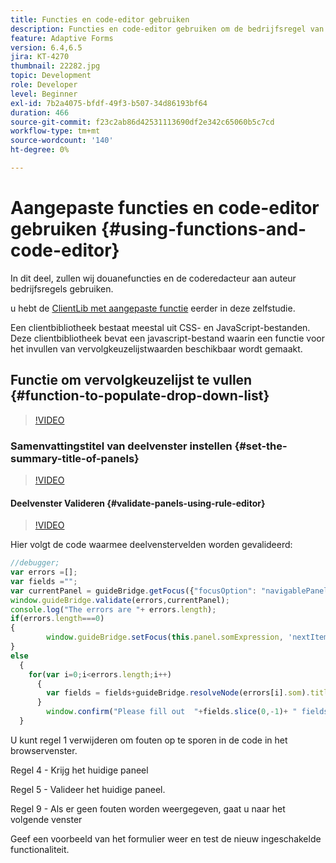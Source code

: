 ```yaml
---
title: Functies en code-editor gebruiken
description: Functies en code-editor gebruiken om de bedrijfsregel van de auteur te schrijven
feature: Adaptive Forms
version: 6.4,6.5
jira: KT-4270
thumbnail: 22282.jpg
topic: Development
role: Developer
level: Beginner
exl-id: 7b2a4075-bfdf-49f3-b507-34d86193bf64
duration: 466
source-git-commit: f23c2ab86d42531113690df2e342c65060b5c7cd
workflow-type: tm+mt
source-wordcount: '140'
ht-degree: 0%

---
```


# Aangepaste functies en code-editor gebruiken {#using-functions-and-code-editor}

In dit deel, zullen wij douanefuncties en de coderedacteur aan auteur bedrijfsregels gebruiken.

u hebt de [ClientLib met aangepaste functie](assets/client-libs-and-logo.zip) eerder in deze zelfstudie.

Een clientbibliotheek bestaat meestal uit CSS- en JavaScript-bestanden. Deze clientbibliotheek bevat een javascript-bestand waarin een functie voor het invullen van vervolgkeuzelijstwaarden beschikbaar wordt gemaakt.


## Functie om vervolgkeuzelijst te vullen {#function-to-populate-drop-down-list}

>[!VIDEO](https://video.tv.adobe.com/v/22282?quality=12&learn=on)

### Samenvattingstitel van deelvenster instellen {#set-the-summary-title-of-panels}

>[!VIDEO](https://video.tv.adobe.com/v/28387?quality=12&learn=on)

#### Deelvenster Valideren {#validate-panels-using-rule-editor}

>[!VIDEO](https://video.tv.adobe.com/v/28409?quality=12&learn=on)

Hier volgt de code waarmee deelvenstervelden worden gevalideerd:

```javascript
//debugger;
var errors =[];
var fields ="";
var currentPanel = guideBridge.getFocus({"focusOption": "navigablePanel"});
window.guideBridge.validate(errors,currentPanel);
console.log("The errors are "+ errors.length);
if(errors.length===0)
{
        window.guideBridge.setFocus(this.panel.somExpression, 'nextItem', true);
}
else
  {
    for(var i=0;i<errors.length;i++)
      {
        var fields = fields+guideBridge.resolveNode(errors[i].som).title+" , ";
      }
        window.confirm("Please fill out  "+fields.slice(0,-1)+ " fields");
  }
```

U kunt regel 1 verwijderen om fouten op te sporen in de code in het browservenster.

Regel 4 - Krijg het huidige paneel

Regel 5 - Valideer het huidige paneel.

Regel 9 - Als er geen fouten worden weergegeven, gaat u naar het volgende venster

Geef een voorbeeld van het formulier weer en test de nieuw ingeschakelde functionaliteit.
